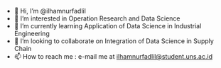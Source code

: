- 👋 Hi, I’m @ilhamnurfadlil
- 👀 I’m interested in Operation Research and Data Science
- 🌱 I’m currently learning Application of Data Science in Industrial Engineering
- 💞️ I’m looking to collaborate on Integration of Data Science in Supply Chain
- 📫 How to reach me : e-mail me at ilhamnurfadlil@student.uns.ac.id

<!---
ilhamnurfadlil/ilhamnurfadlil is a ✨ special ✨ repository because its `README.md` (this file) appears on your GitHub profile.
You can click the Preview link to take a look at your changes.
--->
